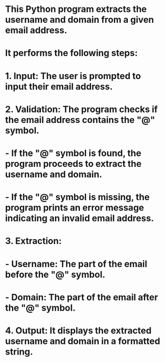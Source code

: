 # This Python program extracts the **username** and **domain** from a given email address.
# It performs the following steps:
# 
# 1. **Input**: The user is prompted to input their email address.
# 2. **Validation**: The program checks if the email address contains the "@" symbol.
#    - If the "@" symbol is found, the program proceeds to extract the username and domain.
#    - If the "@" symbol is missing, the program prints an error message indicating an invalid email address.
# 3. **Extraction**:
#    - **Username**: The part of the email before the "@" symbol.
#    - **Domain**: The part of the email after the "@" symbol.
# 4. **Output**: It displays the extracted username and domain in a formatted string.
